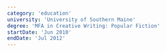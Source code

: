 ```yaml
---
category: 'education'
university: 'University of Southern Maine'
degree: 'MFA in Creative Writing: Popular Fiction'
startDate: 'Jun 2010'
endDate: 'Jul 2012'
---
```



